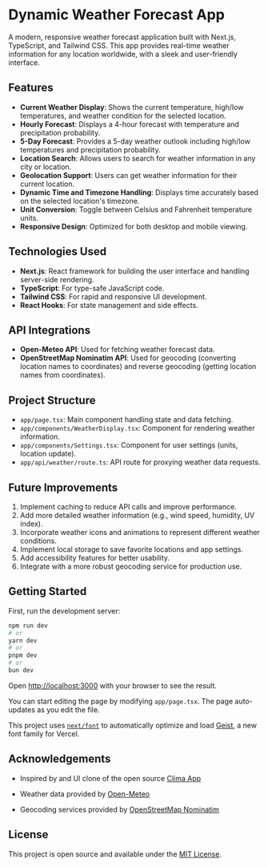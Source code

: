 # Dynamic Weather Forecast App

A modern, responsive weather forecast application built with Next.js, TypeScript, and Tailwind CSS. This app provides real-time weather information for any location worldwide, with a sleek and user-friendly interface.

## Features

- **Current Weather Display**: Shows the current temperature, high/low temperatures, and weather condition for the selected location.
- **Hourly Forecast**: Displays a 4-hour forecast with temperature and precipitation probability.
- **5-Day Forecast**: Provides a 5-day weather outlook including high/low temperatures and precipitation probability.
- **Location Search**: Allows users to search for weather information in any city or location.
- **Geolocation Support**: Users can get weather information for their current location.
- **Dynamic Time and Timezone Handling**: Displays time accurately based on the selected location's timezone.
- **Unit Conversion**: Toggle between Celsius and Fahrenheit temperature units.
- **Responsive Design**: Optimized for both desktop and mobile viewing.

## Technologies Used

- **Next.js**: React framework for building the user interface and handling server-side rendering.
- **TypeScript**: For type-safe JavaScript code.
- **Tailwind CSS**: For rapid and responsive UI development.
- **React Hooks**: For state management and side effects.

## API Integrations

- **Open-Meteo API**: Used for fetching weather forecast data.
- **OpenStreetMap Nominatim API**: Used for geocoding (converting location names to coordinates) and reverse geocoding (getting location names from coordinates).

## Project Structure

- `app/page.tsx`: Main component handling state and data fetching.
- `app/components/WeatherDisplay.tsx`: Component for rendering weather information.
- `app/components/Settings.tsx`: Component for user settings (units, location update).
- `app/api/weather/route.ts`: API route for proxying weather data requests.

## Future Improvements

1. Implement caching to reduce API calls and improve performance.
2. Add more detailed weather information (e.g., wind speed, humidity, UV index).
3. Incorporate weather icons and animations to represent different weather conditions.
4. Implement local storage to save favorite locations and app settings.
5. Add accessibility features for better usability.
6. Integrate with a more robust geocoding service for production use.

## Getting Started

First, run the development server:

```bash
npm run dev
# or
yarn dev
# or
pnpm dev
# or
bun dev
```

Open [http://localhost:3000](http://localhost:3000) with your browser to see the result.

You can start editing the page by modifying `app/page.tsx`. The page auto-updates as you edit the file.

This project uses [`next/font`](https://nextjs.org/docs/app/building-your-application/optimizing/fonts) to automatically optimize and load [Geist](https://vercel.com/font), a new font family for Vercel.

## Acknowledgements

- Inspired by and UI clone of the open source [Clima App](https://codeberg.org/Lacerte/clima)

- Weather data provided by [Open-Meteo](https://open-meteo.com/)
- Geocoding services provided by [OpenStreetMap Nominatim](https://nominatim.org/)

## License

This project is open source and available under the [MIT License](LICENSE).
